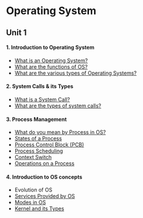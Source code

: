 # Operating System <br />
## Unit 1 <br />
#### 1. Introduction to Operating System 
- <a href="https://www.youtube.com/watch?v=YwqexcfbucE&list=PLmXKhU9FNesSFvj6gASuWmQd23Ul5omtD&index=1">What is an Operating System?</a>
- <a href="https://www.youtube.com/watch?v=ENYFsXTaV2Y&list=PLmXKhU9FNesSFvj6gASuWmQd23Ul5omtD&index=2">What are the functions of OS?</a>
- <a href="https://www.youtube.com/playlist?list=PLLDv5YXzs14hhF7jI9YTkj3B2Wr31rXTi">What are the various types of Operating Systems?</a>
#### 2. System Calls & its Types
- <a href="https://www.youtube.com/watch?v=lhToWeuWWfw&index=9&list=PLBlnK6fEyqRiVhbXDGLXDk_OQAeuVcp2O">What is a System Call?</a>
- <a href="https://www.youtube.com/watch?v=EavqupVh8ls&list=PLBlnK6fEyqRiVhbXDGLXDk_OQAeuVcp2O&index=10">What are the types of system calls?</a>
#### 3. Process Management
- <a href="https://www.youtube.com/watch?v=OrM7nZcxXZU&list=PLBlnK6fEyqRiVhbXDGLXDk_OQAeuVcp2O&index=16">What do you mean by Process in OS?</a>
- <a href="https://www.youtube.com/watch?v=jZ_6PXoaoxo&list=PLBlnK6fEyqRiVhbXDGLXDk_OQAeuVcp2O&index=17">States of a Process</a>
- <a href="https://www.youtube.com/watch?v=4s2MKuVYKV8&index=18&list=PLBlnK6fEyqRiVhbXDGLXDk_OQAeuVcp2O">Process Control Block (PCB)</a>
- <a href="https://www.youtube.com/watch?v=2h3eWaPx8SA&index=19&list=PLBlnK6fEyqRiVhbXDGLXDk_OQAeuVcp2O">Process Scheduling</a>
- <a href="https://www.youtube.com/watch?v=vTgccrbYHYs&list=PLBlnK6fEyqRiVhbXDGLXDk_OQAeuVcp2O&index=20">Context Switch</a>
- <a href="https://www.youtube.com/playlist?list=PLLDv5YXzs14j_qB5B8uzhxOPNmKgIzh2p">Operations on a Process</a>
#### 4. Introduction to OS concepts
- Evolution of OS
- <a href="https://www.youtube.com/watch?v=TQWERtMoKbI&index=7&list=PLBlnK6fEyqRiVhbXDGLXDk_OQAeuVcp2O">Services Provided by OS</a>
- <a href="https://www.youtube.com/watch?v=8duV1LLHHJU&pbjreload=10">Modes in OS</a>
- <a href="https://github.com/nu11secur1ty/Kernel-and-Types-of-kernels/blob/master/Kernel%20and%20Types%20of%20kernels.md">Kernel and its Types</a>
